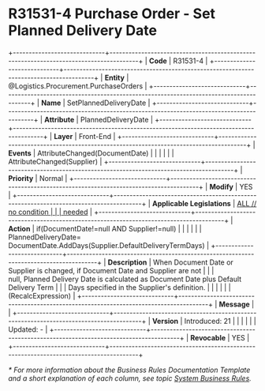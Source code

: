 ﻿---
erp.type: front-end-business-rule
erp.entity: Logistics.Procurement.PurchaseOrders
---

# R31531-4 Purchase Order - Set Planned Delivery Date
+-----------------------------+---------------------------------------------------------------------------------------+
| **Code**                    | R31531-4                                                                              |
+-----------------------------+---------------------------------------------------------------------------------------+
| **Entity**                  | @Logistics.Procurement.PurchaseOrders                                                                         |
+-----------------------------+---------------------------------------------------------------------------------------+
| **Name**                    | SetPlannedDeliveryDate                                                                |
+-----------------------------+---------------------------------------------------------------------------------------+
| **Attribute**               | PlannedDeliveryDate                                                                   |
+-----------------------------+---------------------------------------------------------------------------------------+
| **Layer**                   | Front-End                                                                             |
+-----------------------------+---------------------------------------------------------------------------------------+
| **Events**                  | AttributeChanged(DocumentDate)                                                        |
|                             |                                                                                       |
|                             | AttributeChanged(Supplier)                                                            |
+-----------------------------+---------------------------------------------------------------------------------------+
| **Priority**                | Normal                                                                                |
+-----------------------------+---------------------------------------------------------------------------------------+
| **Modify**                  | YES                                                                                   |
+-----------------------------+---------------------------------------------------------------------------------------+
| **Applicable Legislations** | [ALL // no condition                                                                  |
|                             | needed](https://confluence.erp.net/display/techdoc/Country+Specific+Functionality)    |
+-----------------------------+---------------------------------------------------------------------------------------+
| **Action**                  | if(DocumentDate!=null AND Supplier!=null)                                             |
|                             |                                                                                       |
|                             | PlannedDeliveryDate= DocumentDate.AddDays(Supplier.DefaultDeliveryTermDays)           |
+-----------------------------+---------------------------------------------------------------------------------------+
| **Description**             | When Document Date or Supplier is changed, if Document Date and Supplier are not      |
|                             | null, Planned Delivery Date is calculated as Document Date plus Default Delivery Term |
|                             | Days specified in the Supplier\'s definition.                                         |
|                             |                                                                                       |
|                             | (RecalcExpression)                                                                    |
+-----------------------------+---------------------------------------------------------------------------------------+
| **Message**                 |                                                                                       |
+-----------------------------+---------------------------------------------------------------------------------------+
| **Version**                 | Introduced: 21                                                                        |
|                             |                                                                                       |
|                             | Updated: -                                                                            |
+-----------------------------+---------------------------------------------------------------------------------------+
| **Revocable**               | YES                                                                                   |
+-----------------------------+---------------------------------------------------------------------------------------+

*\* For more information about the Business Rules Documentation Template and a short explanation of each column, see
topic [System Business Rules](../templates/template-description-system-business-rules.md).*

  

  

